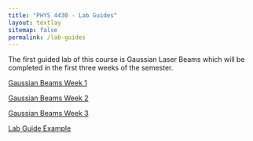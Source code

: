 ```yaml
---
title: "PHYS 4430 - Lab Guides"
layout: textlay
sitemap: false
permalink: /lab-guides
---
```


The first guided lab of this course is Gaussian Laser Beams which will be completed in the first three weeks of the semester. 

[Gaussian Beams Week 1](/PHYS-4430/lab-guides/gaussian-beams-1)

[Gaussian Beams Week 2](/PHYS-4430/lab-guides/gaussian-beams-2)

[Gaussian Beams Week 3](/PHYS-4430/lab-guides/gaussian-beams-3)



[Lab Guide Example](/PHYS-4430/lab-guides/lab-guide-example)
